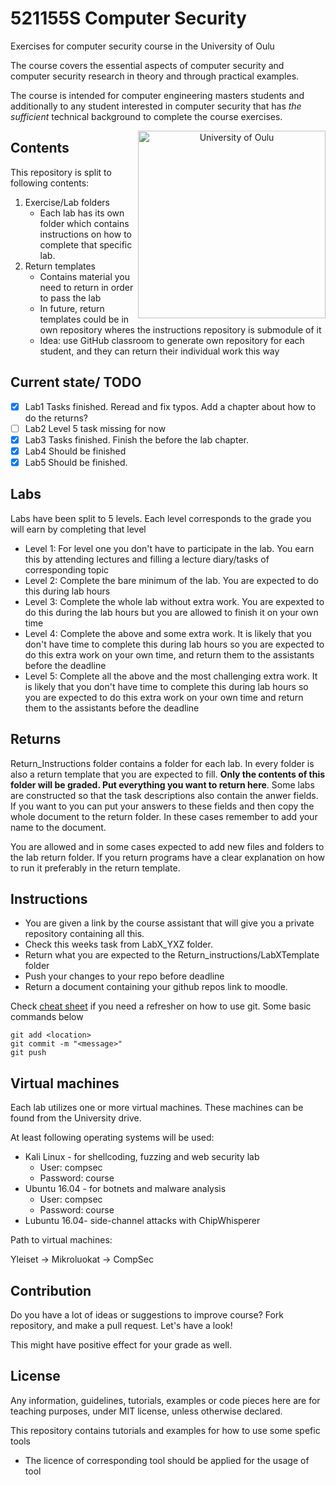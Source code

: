 # 521155S Computer Security

Exercises for computer security course in the University of Oulu

The course covers the essential aspects of computer security and computer security research in theory and through practical examples.

The course is intended for computer engineering masters students and additionally to any student interested in computer security that has *the sufficient* technical background to complete the course exercises.

<p align="center">
<img src="lib/images/oulun yliopisto_logo_eng_black_rgb.png" alt="University of Oulu" height="300px" align="right"/>
</p>

## Contents

This repository is split to following contents:

1. Exercise/Lab folders
    * Each lab has its own folder which contains instructions on how to complete that specific lab.
2. Return templates
    * Contains material you need to return in order to pass the lab
    * In future, return templates could be in own repository wheres the instructions repository is submodule of it
    * Idea: use GitHub classroom to generate own repository for each student, and they can return their individual work this way

## Current state/ TODO

- [x] Lab1 Tasks finished. Reread and fix typos. Add a chapter about how to do the returns?   
- [ ] Lab2 Level 5 task missing for now
- [x] Lab3 Tasks finished. Finish the before the lab chapter.   
- [x] Lab4 Should be finished
- [x] Lab5 Should be finished.

## Labs

Labs have been split to 5 levels. Each level corresponds to the grade you will earn by completing that level

* Level 1: For level one you don't have to participate in the lab. You earn this by attending lectures and filling a lecture diary/tasks of corresponding topic
* Level 2: Complete the bare minimum of the lab. You are expected to do this during lab hours
* Level 3: Complete the whole lab without extra work. You are expexted to do this during the lab hours but you are allowed to finish it on your own time
* Level 4: Complete the above and some extra work. It is likely that you don't have time to complete this during lab hours so you are expected to do this extra work on your own time, and return them to the assistants before the deadline
* Level 5: Complete all the above and the most challenging extra work. It is likely that you don't have time to complete this during lab hours so you are expected to do this extra work on your own time and return them to the assistants before the deadline

## Returns

Return_Instructions folder contains a folder for each lab. In every folder is also a return template that you are expected to fill. __Only the contents of this folder will be graded. Put everything you want to return here__. Some labs are constructed so that the task descriptions also contain the anwer fields. If you want to you can put your answers to these fields and then copy the whole document to the return folder. In these cases remember to add your name to the document.

 You are allowed and in some cases expected to add new files and folders to the lab return folder. If you return programs have a clear explanation on how to run it preferably in the return template.

## Instructions

* You are given a link by the course assistant that will give you a private repository containing all this.
* Check this weeks task from LabX_YXZ folder.
* Return what you are expected to the Return_instructions/LabXTemplate folder
* Push your changes to your repo before deadline
* Return a document containing your github repos link to moodle.

Check [cheat sheet](https://services.github.com/on-demand/downloads/github-git-cheat-sheet.pdf) if you need a refresher on how to use git. Some basic commands below  
```git
git add <location>
git commit -m "<message>"
git push
```

## Virtual machines

Each lab utilizes one or more virtual machines. These machines can be found from the University drive.

At least following operating systems will be used:

* Kali Linux - for shellcoding, fuzzing and web security lab
  * User: compsec
  * Password: course
* Ubuntu 16.04 - for botnets and malware analysis
  * User: compsec 
  * Password: course
* Lubuntu 16.04- side-channel attacks with ChipWhisperer

Path to virtual machines:

Yleiset -> Mikroluokat -> CompSec

## Contribution

Do you have a lot of ideas or suggestions to improve course?
Fork repository, and make a pull request. Let's have a look!

This might have positive effect for your grade as well.

## License

Any information, guidelines, tutorials, examples or code pieces here are for teaching purposes, under MIT license, unless otherwise declared.

This repository contains tutorials and examples for how to use some spefic tools

* The licence of corresponding tool should be applied for the usage of tool